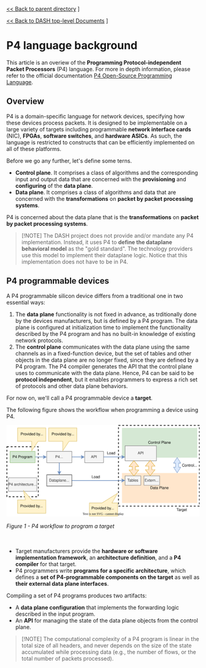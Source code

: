 [<< Back to parent directory](../README.md) ]

[<< Back to DASH top-level Documents](../../README.md#contents) ]


# P4 language background

This article is an overiew of the **Programming Protocol-independent Packet
Processors** (P4) language. For more in depth information, please refer to the
official documentation [P4 Open-Source Programming Language](https://p4.org/).

## Overview

P4 is a domain-specific language for network devices, specifying how these
devices process packets. It is designed to be implementable on a large variety
of targets including programmable **network interface cards** (NIC), **FPGAs**,
**software switches**, and **hardware ASICs**. As such, the language is
restricted to constructs that can be efficiently implemented on all of these
platforms.

Before we go any further, let's define some terns. 

- **Control plane**. It comprises a class of algorithms and the corresponding
  input and output data that are concerned with the **provisioning** and
  **configuring** of the **data plane**.
- **Data plane**. It comprises a class of algorithms and data that are concerned
  with the **transformations** on **packet by packet processing systems**. 

P4 is concerned about the data plane that is the **transformations** on **packet
by packet processing systems**.

> [!NOTE] The DASH project does not provide and/or mandate any P4
> implementation. Instead, it uses P4 to **define the dataplane behavioral
> model** as the "gold standard". The technology providers use this model to
> implement their dataplane logic. Notice that this implementation does not have
> to be in P4.

## P4 programmable devices

A P4 programmable silicon device differs from a traditional one in two essential
ways:

1. The **data plane** functionality is not fixed in advance, as trditionally
   done by the devices manufacturers, but is defined by a P4 program. The data
   plane is configured at initialization time to implement the functionality
   described by the P4 program and has no built-in knowledge of existing network
   protocols.
2. The **control plane** communicates with the data plane using the same
   channels as in a fixed-function device, but the set of tables and other
   objects in the data plane are no longer fixed, since they are defined by a P4
   program. The P4 compiler generates the API that the control plane uses to
   communicate with the data plane. Hence, P4 can be said to be **protocol
   independent**, but it enables programmers to express a rich set of protocols
   and other data plane behaviors.

For now on, we'll call a P4 programmable device a **target**.

The following figure shows the workflow when programming a device using P4.

![p4-pgm-target-vorkflow](./images/p4/p4-pgm-target-vorkflow.svg)

<figcaption><i>Figure 1 - P4 workflow to program a target</i></figcaption><br/><br/>

- Target manufacturers provide the **hardware or software implementation
  framework**, an **architecture definition**, and a **P4 compiler** for that
  target.
- P4 programmers write **programs for a specific architecture**, which defines a
  **set of P4-programmable components on the target** as well as **their
  external data plane interfaces**.

Compiling a set of P4 programs produces two artifacts:

- A **data plane configuration** that implements the forwarding logic described
  in the input program.
- An **API** for managing the state of the data plane objects from the control
  plane.

> [!NOTE] The computational complexity of a P4 program is linear in the total
> size of all headers, and never depends on the size of the state accumulated
> while processing data (e.g., the number of flows, or the total number of
> packets processed).

